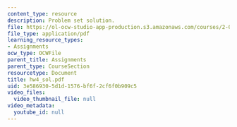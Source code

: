 ```yaml
---
content_type: resource
description: Problem set solution.
file: https://ol-ocw-studio-app-production.s3.amazonaws.com/courses/2-002-mechanics-and-materials-ii-spring-2004/3e5869305d1d1576bf6f2cf6f0b909c5_hw4_sol.pdf
file_type: application/pdf
learning_resource_types:
- Assignments
ocw_type: OCWFile
parent_title: Assignments
parent_type: CourseSection
resourcetype: Document
title: hw4_sol.pdf
uid: 3e586930-5d1d-1576-bf6f-2cf6f0b909c5
video_files:
  video_thumbnail_file: null
video_metadata:
  youtube_id: null
---
```

